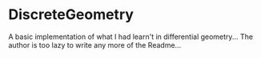 # DiscreteGeometry
A basic implementation of what I had learn't in differential geometry...
The author is too lazy to write any more of the Readme...
